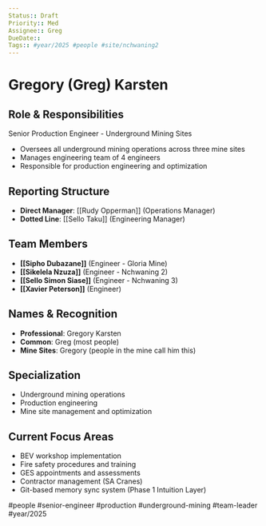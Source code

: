 ```yaml
---
Status:: Draft
Priority:: Med
Assignee:: Greg
DueDate:: 
Tags:: #year/2025 #people #site/nchwaning2
---
```


# Gregory (Greg) Karsten

## Role & Responsibilities
Senior Production Engineer - Underground Mining Sites
- Oversees all underground mining operations across three mine sites
- Manages engineering team of 4 engineers
- Responsible for production engineering and optimization

## Reporting Structure
- **Direct Manager**: [[Rudy Opperman]] (Operations Manager)
- **Dotted Line**: [[Sello Taku]] (Engineering Manager)

## Team Members
- **[[Sipho Dubazane]]** (Engineer - Gloria Mine)
- **[[Sikelela Nzuza]]** (Engineer - Nchwaning 2)
- **[[Sello Simon Siase]]** (Engineer - Nchwaning 3)
- **[[Xavier Peterson]]** (Engineer)

## Names & Recognition
- **Professional**: Gregory Karsten
- **Common**: Greg (most people)
- **Mine Sites**: Gregory (people in the mine call him this)

## Specialization
- Underground mining operations
- Production engineering
- Mine site management and optimization

## Current Focus Areas
- BEV workshop implementation
- Fire safety procedures and training
- GES appointments and assessments
- Contractor management (SA Cranes)
- Git-based memory sync system (Phase 1 Intuition Layer)

#people #senior-engineer #production #underground-mining #team-leader #year/2025